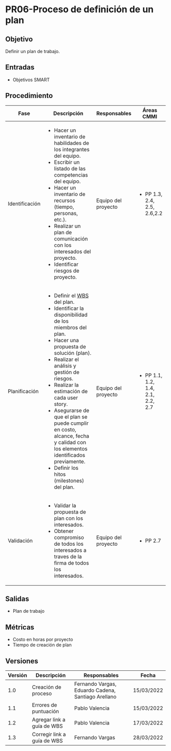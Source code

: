 # PR06-Proceso de definición de un plan

## Objetivo

Definir un plan de trabajo.

## Entradas

- Objetivos SMART

## Procedimiento

<table>
    <thead>
        <th>Fase</th>
        <th>Descripción</th>
        <th>Responsables</th>
        <th>Áreas CMMI</th>
    </thead>

<tbody>
    <tr>
      <td>Identificación</td>
      <td>
        <ul>
            <li>Hacer un inventario de habilidades de los integrantes del equipo.</li>
            <li>Escribir un listado de las competencias del equipo.</li>
            <li>Hacer un inventario de recursos (tiempo, personas, etc.).</li>
            <li>Realizar un plan de comunicación con los interesados del proyecto.</li>
            <li>Identificar riesgos de proyecto.</li>
        </ul>
      </td>
      <td>Equipo del proyecto</td>
      <td>
        <ul>
          <li>PP 1.3, 2.4, 2.5, 2.6,2.2</li>
        </ul>
      </td>
    </tr>
    <tr>
      <td>Planificación</td>
      <td>
        <ul>
          <li>Definir el <a href= "https://mutateinc.github.io/docs/Guias/GU10">WBS</a> del plan.</li>
          <li>Identificar la disponibilidad de los miembros del plan.</li>
          <li>Hacer una propuesta de solución (plan).</li>
          <li>Realizar el análisis y gestión de riesgos.</li>
          <li>Realizar la estimación de cada user story.</li>
          <li>Asegurarse de que el plan se puede cumplir en costo, alcance, fecha y calidad con los elementos identificados previamente.</li>
          <li>Definir los hitos (milestones) del plan.</li>
        </ul>
      </td>
      <td>Equipo del proyecto</td>
      <td>
        <ul>
          <li>PP 1.1, 1.2, 1.4, 2.1, 2.2, 2.7</li>
        </ul>
      </td>
    </tr>
    <tr>
      <td>Validación</td>
      <td>
        <ul>
          <li>Validar la propuesta de plan con los interesados.</li>
          <li>Obtener compromiso de todos los interesados a traves de la firma de todos los interesados.</li>
        </ul>
      </td>
      <td>Equipo del proyecto</td>
      <td>
        <ul>
        <li>PP 2.7</li>
        </ul>
      </td>
    </tr>
  </tbody>
</table>

## Salidas

- Plan de trabajo

## Métricas

- Costo en horas por proyecto
- Tiempo de creación de plan

## Versiones

| Versión | Descripción                      | Responsables     | Fecha      |
| ------- | -------------------------------- |------------------|------------|
| 1.0     | Creación de proceso              |Fernando Vargas, Eduardo Cadena, Santiago Arellano  | 15/03/2022 |
| 1.1     | Errores de puntuación            |Pablo Valencia  | 15/03/2022 |
| 1.2     | Agregar link a guía de WBS       |Pablo Valencia  | 17/03/2022 |
| 1.3     | Corregir link a guía de WBS      |Fernando Vargas | 28/03/2022 |
